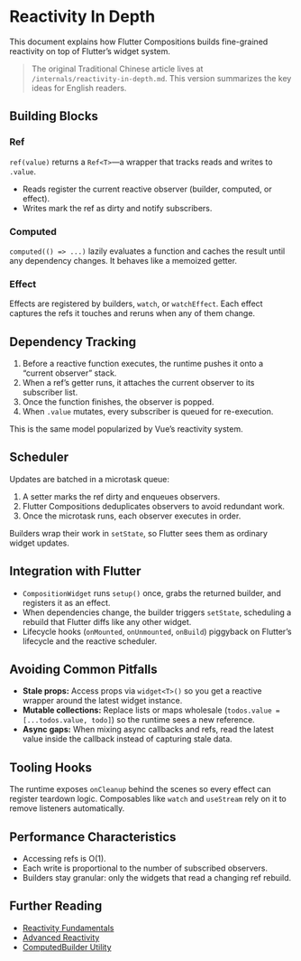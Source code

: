 # Reactivity In Depth

This document explains how Flutter Compositions builds fine-grained reactivity on top of Flutter’s widget system.

> The original Traditional Chinese article lives at `/internals/reactivity-in-depth.md`. This version summarizes the key ideas for English readers.

## Building Blocks

### Ref

`ref(value)` returns a `Ref<T>`—a wrapper that tracks reads and writes to `.value`.

- Reads register the current reactive observer (builder, computed, or effect).
- Writes mark the ref as dirty and notify subscribers.

### Computed

`computed(() => ...)` lazily evaluates a function and caches the result until any dependency changes. It behaves like a memoized getter.

### Effect

Effects are registered by builders, `watch`, or `watchEffect`. Each effect captures the refs it touches and reruns when any of them change.

## Dependency Tracking

1. Before a reactive function executes, the runtime pushes it onto a “current observer” stack.
2. When a ref’s getter runs, it attaches the current observer to its subscriber list.
3. Once the function finishes, the observer is popped.
4. When `.value` mutates, every subscriber is queued for re-execution.

This is the same model popularized by Vue’s reactivity system.

## Scheduler

Updates are batched in a microtask queue:

1. A setter marks the ref dirty and enqueues observers.
2. Flutter Compositions deduplicates observers to avoid redundant work.
3. Once the microtask runs, each observer executes in order.

Builders wrap their work in `setState`, so Flutter sees them as ordinary widget updates.

## Integration with Flutter

- `CompositionWidget` runs `setup()` once, grabs the returned builder, and registers it as an effect.
- When dependencies change, the builder triggers `setState`, scheduling a rebuild that Flutter diffs like any other widget.
- Lifecycle hooks (`onMounted`, `onUnmounted`, `onBuild`) piggyback on Flutter’s lifecycle and the reactive scheduler.

## Avoiding Common Pitfalls

- **Stale props:** Access props via `widget<T>()` so you get a reactive wrapper around the latest widget instance.
- **Mutable collections:** Replace lists or maps wholesale (`todos.value = [...todos.value, todo]`) so the runtime sees a new reference.
- **Async gaps:** When mixing async callbacks and refs, read the latest value inside the callback instead of capturing stale data.

## Tooling Hooks

The runtime exposes `onCleanup` behind the scenes so every effect can register teardown logic. Composables like `watch` and `useStream` rely on it to remove listeners automatically.

## Performance Characteristics

- Accessing refs is O(1).
- Each write is proportional to the number of subscribed observers.
- Builders stay granular: only the widgets that read a changing ref rebuild.

## Further Reading

- [Reactivity Fundamentals](../guide/reactivity-fundamentals.md)
- [Advanced Reactivity](../guide/reactivity.md)
- [ComputedBuilder Utility](../api/utilities/computed-builder.md)
